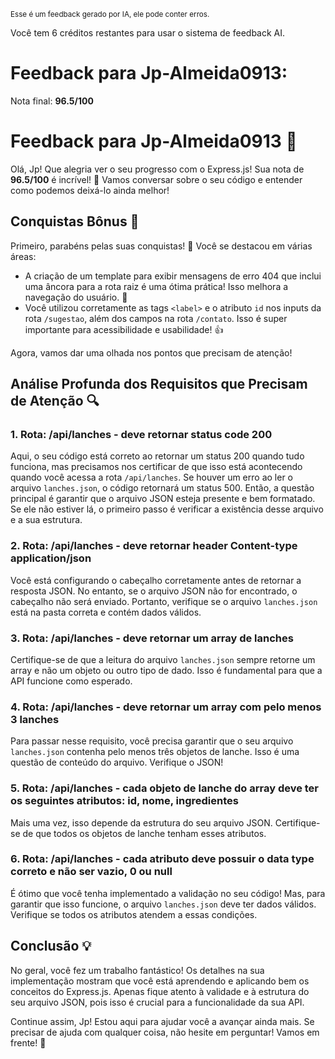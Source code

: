<sup>Esse é um feedback gerado por IA, ele pode conter erros.</sup>

Você tem 6 créditos restantes para usar o sistema de feedback AI.

# Feedback para Jp-Almeida0913:

Nota final: **96.5/100**

# Feedback para Jp-Almeida0913 🚀

Olá, Jp! Que alegria ver o seu progresso com o Express.js! Sua nota de **96.5/100** é incrível! 🎉 Vamos conversar sobre o seu código e entender como podemos deixá-lo ainda melhor!

## Conquistas Bônus 🎉
Primeiro, parabéns pelas suas conquistas! 🎊 Você se destacou em várias áreas:
- A criação de um template para exibir mensagens de erro 404 que inclui uma âncora para a rota raiz é uma ótima prática! Isso melhora a navegação do usuário. 👏
- Você utilizou corretamente as tags `<label>` e o atributo `id` nos inputs da rota `/sugestao`, além dos campos na rota `/contato`. Isso é super importante para acessibilidade e usabilidade! 👍

Agora, vamos dar uma olhada nos pontos que precisam de atenção!

## Análise Profunda dos Requisitos que Precisam de Atenção 🔍

### 1. **Rota: /api/lanches - deve retornar status code 200**
Aqui, o seu código está correto ao retornar um status 200 quando tudo funciona, mas precisamos nos certificar de que isso está acontecendo quando você acessa a rota `/api/lanches`. Se houver um erro ao ler o arquivo `lanches.json`, o código retornará um status 500. Então, a questão principal é garantir que o arquivo JSON esteja presente e bem formatado. Se ele não estiver lá, o primeiro passo é verificar a existência desse arquivo e a sua estrutura. 

### 2. **Rota: /api/lanches - deve retornar header Content-type application/json**
Você está configurando o cabeçalho corretamente antes de retornar a resposta JSON. No entanto, se o arquivo JSON não for encontrado, o cabeçalho não será enviado. Portanto, verifique se o arquivo `lanches.json` está na pasta correta e contém dados válidos.

### 3. **Rota: /api/lanches - deve retornar um array de lanches**
Certifique-se de que a leitura do arquivo `lanches.json` sempre retorne um array e não um objeto ou outro tipo de dado. Isso é fundamental para que a API funcione como esperado.

### 4. **Rota: /api/lanches - deve retornar um array com pelo menos 3 lanches**
Para passar nesse requisito, você precisa garantir que o seu arquivo `lanches.json` contenha pelo menos três objetos de lanche. Isso é uma questão de conteúdo do arquivo. Verifique o JSON!

### 5. **Rota: /api/lanches - cada objeto de lanche do array deve ter os seguintes atributos: id, nome, ingredientes**
Mais uma vez, isso depende da estrutura do seu arquivo JSON. Certifique-se de que todos os objetos de lanche tenham esses atributos.

### 6. **Rota: /api/lanches - cada atributo deve possuir o data type correto e não ser vazio, 0 ou null**
É ótimo que você tenha implementado a validação no seu código! Mas, para garantir que isso funcione, o arquivo `lanches.json` deve ter dados válidos. Verifique se todos os atributos atendem a essas condições.

## Conclusão 💡
No geral, você fez um trabalho fantástico! Os detalhes na sua implementação mostram que você está aprendendo e aplicando bem os conceitos do Express.js. Apenas fique atento à validade e à estrutura do seu arquivo JSON, pois isso é crucial para a funcionalidade da sua API. 

Continue assim, Jp! Estou aqui para ajudar você a avançar ainda mais. Se precisar de ajuda com qualquer coisa, não hesite em perguntar! Vamos em frente! 🚀